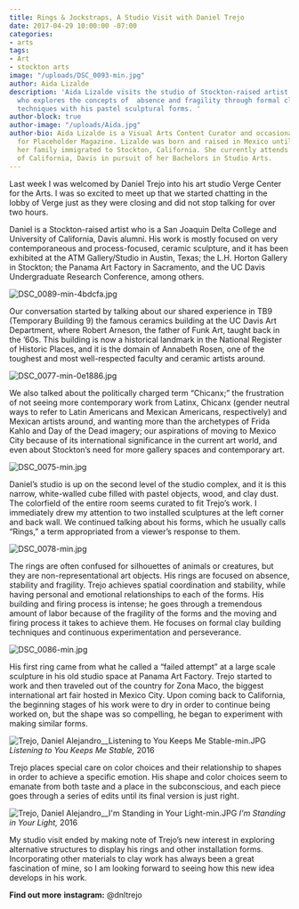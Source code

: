```yaml
---
title: Rings & Jockstraps, A Studio Visit with Daniel Trejo
date: 2017-04-29 10:00:00 -07:00
categories:
- arts
tags:
- Art
- stockton arts
image: "/uploads/DSC_0093-min.jpg"
author: Aida Lizalde
description: 'Aida Lizalde visits the studio of Stockton-raised artist Daniel Trejo,
  who explores the concepts of  absence and fragility through formal clay building
  techniques with his pastel sculptural forms. '
author-block: true
author-image: "/uploads/Aida.jpg"
author-bio: Aida Lizalde is a Visual Arts Content Curator and occasional contributor
  for Placeholder Magazine. Lizalde was born and raised in Mexico until age 15, when
  her family immigrated to Stockton, California. She currently attends the University
  of California, Davis in pursuit of her Bachelors in Studio Arts.
---
```


Last week I was welcomed by Daniel Trejo into his art studio  Verge Center for the Arts. I was so excited to meet up that we started chatting in the lobby of Verge just as they were closing and did not stop talking for over two hours. 

Daniel is a Stockton-raised artist who is a San Joaquin Delta College and University of California, Davis alumni. His work is mostly focused on very contemporaneous and process-focused, ceramic sculpture, and it has been exhibited at the ATM Gallery/Studio in Austin, Texas; the L.H. Horton Gallery in Stockton; the Panama Art Factory in Sacramento, and the UC Davis Undergraduate Research Conference, among others.

![DSC_0089-min-4bdcfa.jpg](/uploads/DSC_0089-min-4bdcfa.jpg)

Our conversation started by talking about our shared experience in TB9 (Temporary Building 9) the famous ceramics building at the UC Davis Art Department, where Robert Arneson, the father of Funk Art, taught back in the ’60s. This building is now a historical landmark in the National Register of Historic Places, and it is the domain of Annabeth Rosen, one of the toughest and most well-respected faculty and ceramic artists around.

![DSC_0077-min-0e1886.jpg](/uploads/DSC_0077-min-0e1886.jpg)

We also talked about the politically charged term “Chicanx;” the frustration of not seeing more contemporary work from Latinx, Chicanx (gender neutral ways to refer to Latin Americans and Mexican Americans, respectively) and Mexican artists around, and wanting more than the archetypes of Frida Kahlo and Day of the Dead imagery; our aspirations of moving to Mexico City because of its international significance in the current art world, and even about Stockton’s need for more gallery spaces and contemporary art. 

![DSC_0075-min.jpg](/uploads/DSC_0075-min.jpg)

Daniel’s studio is up on the second level of the studio complex, and it is this narrow, white-walled cube filled with pastel objects, wood, and clay dust. The colorfield of the entire room seems curated to fit Trejo’s work. I immediately drew my attention to two installed sculptures at the left corner and back wall. We continued talking about his forms, which he usually calls “Rings,” a term appropriated from a viewer’s response to them. 

![DSC_0078-min.jpg](/uploads/DSC_0078-min.jpg)

The rings are often confused for silhouettes of animals or creatures, but they are non-representational art objects. His rings are focused on absence, stability and fragility. Trejo achieves spatial coordination and stability, while having personal and emotional relationships to each of the forms. His building and firing process is intense; he goes through a tremendous amount of labor because of the fragility of the forms and the moving and firing process it takes to achieve them. He focuses on formal clay building techniques and continuous experimentation and perseverance. 

![DSC_0086-min.jpg](/uploads/DSC_0086-min.jpg)

His first ring came from what he called a “failed attempt” at a large scale sculpture in his old studio space at Panama Art Factory. Trejo started to work and then traveled  out of the country for Zona Maco, the biggest international art fair hosted in Mexico City. Upon coming back to California, the beginning stages of his work were to dry in order to continue being worked on, but the shape was so compelling,  he began to experiment with making similar forms. 

![Trejo, Daniel Alejandro__Listening to You Keeps Me Stable-min.JPG](/uploads/Trejo,%20Daniel%20Alejandro__Listening%20to%20You%20Keeps%20Me%20Stable-min.JPG)
*Listening to You Keeps Me Stable,* 2016

Trejo places special care on  color choices and their relationship to  shapes in order to achieve a specific emotion. His shape and color choices seem to emanate from both taste and a place in the subconscious, and each piece goes through a series of edits until its final version is just right.

![Trejo, Daniel Alejandro__I'm Standing in Your Light-min.JPG](/uploads/Trejo,%20Daniel%20Alejandro__I'm%20Standing%20in%20Your%20Light-min.JPG)
*I'm Standing in Your Light,* 2016

My studio visit ended by making note of Trejo’s new interest in exploring alternative structures to display his rings and other installation forms. Incorporating other materials to clay work has always been a great fascination of mine, so I am looking forward to seeing how this new idea develops in his work.

**Find out more** 
**instagram:** @dnltrejo